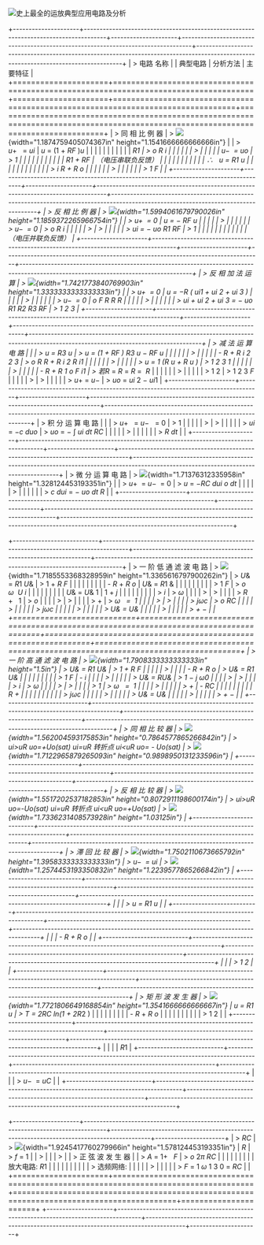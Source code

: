![](media/image1.png)史上最全的运放典型应用电路及分析

+---------------------+-------------------------------------------------------------------------------------+---------------------+---------------------------------------------------------------------------------+------------------------------------------------------------------------------------------------------------------------------------+
| > 电路 名称         |                                                                                     | 典型电路            | 分析方法                                                                        | 主要特征                                                                                                                           |
+=====================+=====================================================================================+=====================+=================================================================================+====================================================================================================================================+
| > 同 相 比 例 器    | > ![](media/image3.png){width="1.1874759405074367in" height="1.1541666666666666in"} |                     | > *u*+   = *ui*                                                                 | *u* = (1 + *RF* )*u*                                                                                                               |
|                     |                                                                                     |                     |                                                                                 |                                                                                                                                    |
|                     |                                                                                     |                     | *<span class="underline">R</span>*1                                             | > *o R i*                                                                                                                          |
|                     |                                                                                     |                     |                                                                                 | >                                                                                                                                  |
|                     |                                                                                     |                     | *u*−  = *uo*                                                                    | > 1                                                                                                                                |
|                     |                                                                                     |                     |                                                                                 |                                                                                                                                    |
|                     |                                                                                     |                     | *R*1 + *RF*                                                                     | （电压串联负反馈）                                                                                                                 |
|                     |                                                                                     |                     |                                                                                 |                                                                                                                                    |
|                     |                                                                                     |                     | ∴   *u* = *R*1 *u*                                                              |                                                                                                                                    |
|                     |                                                                                     |                     |                                                                                 |                                                                                                                                    |
|                     |                                                                                     |                     | > *i R* + *R o*                                                                 |                                                                                                                                    |
|                     |                                                                                     |                     | >                                                                               |                                                                                                                                    |
|                     |                                                                                     |                     | > 1 *F*                                                                         |                                                                                                                                    |
+---------------------+-------------------------------------------------------------------------------------+---------------------+---------------------------------------------------------------------------------+------------------------------------------------------------------------------------------------------------------------------------+
| > 反 相 比 例 器    | > ![](media/image4.png){width="1.5994061679790026in" height="1.1859372265966754in"} |                     | > *u*+  = 0                                                                     | *u* = − *RF u*                                                                                                                     |
|                     |                                                                                     |                     | >                                                                               |                                                                                                                                    |
|                     |                                                                                     |                     | > *u*−  = 0                                                                     | > *o R i*                                                                                                                          |
|                     |                                                                                     |                     | >                                                                               | >                                                                                                                                  |
|                     |                                                                                     |                     | > *ui* = − *uo R*1 *RF*                                                         | > 1                                                                                                                                |
|                     |                                                                                     |                     |                                                                                 |                                                                                                                                    |
|                     |                                                                                     |                     |                                                                                 | （电压并联负反馈）                                                                                                                 |
+---------------------+-------------------------------------------------------------------------------------+---------------------+---------------------------------------------------------------------------------+------------------------------------------------------------------------------------------------------------------------------------+
| > 反 相 加 法 运 算 | > ![](media/image5.png){width="1.7421773840769903in" height="1.3333333333333333in"} |                     | > *u*+  = 0                                                                     | *u* = −*R* ( *ui*1 + *ui* 2 + *ui* 3 )                                                                                             |
|                     |                                                                                     |                     | >                                                                               |                                                                                                                                    |
|                     |                                                                                     |                     | > *u*−  = 0                                                                     | *o F R R R*                                                                                                                        |
|                     |                                                                                     |                     | >                                                                               |                                                                                                                                    |
|                     |                                                                                     |                     | > *ui* + *ui* 2 + *ui* 3 = − *uo R*1 *R*2 *R*3 *RF*                             | > 1 2 3                                                                                                                            |
+---------------------+-------------------------------------------------------------------------------------+---------------------+---------------------------------------------------------------------------------+------------------------------------------------------------------------------------------------------------------------------------+
| > 减 法 运 算 电 路 |                                                                                     |                     | > *u* = *R*<span class="underline">3</span> *u*                                 | > *u* = (1 + *R<span class="underline">F</span>* ) *R*<span class="underline">3</span> *u* − *R<span class="underline">F</span> u* |
|                     |                                                                                     |                     |                                                                                 | >                                                                                                                                  |
|                     |                                                                                     |                     | -   *R* + *R i* 2 2 3                                                           | > *o R R* + *R i* 2 *R i*1                                                                                                         |
|                     |                                                                                     |                     |                                                                                 | >                                                                                                                                  |
|                     |                                                                                     |                     | > *u* = 1 (*R u* + *R u* )                                                      | > 1 2 3 1                                                                                                                          |
|                     |                                                                                     |                     |                                                                                 | >                                                                                                                                  |
|                     |                                                                                     |                     | -   *R* + *R* 1 *o F i*1                                                        | > 若*R* = *R* = *R* =  *R*                                                                                                         |
|                     |                                                                                     |                     |                                                                                 | >                                                                                                                                  |
|                     |                                                                                     |                     | > 1 2                                                                           | > 1 2 3 *F*                                                                                                                        |
|                     |                                                                                     |                     | >                                                                               | >                                                                                                                                  |
|                     |                                                                                     |                     | > *u*+ = *u*−                                                                   | > *uo* = *ui* 2 − *ui*1                                                                                                            |
+---------------------+-------------------------------------------------------------------------------------+---------------------+---------------------------------------------------------------------------------+------------------------------------------------------------------------------------------------------------------------------------+
| > 积 分 运 算 电 路 |                                                                                     |                     | > *u*+   = *u*−   = 0                                                           | > 1                                                                                                                                |
|                     |                                                                                     |                     | >                                                                               | >                                                                                                                                  |
|                     |                                                                                     |                     | > *u<span class="underline">i</span>* = −*c du<span class="underline">o</span>* | > *uo* = − ∫ *ui dt RC*                                                                                                            |
|                     |                                                                                     |                     | >                                                                               |                                                                                                                                    |
|                     |                                                                                     |                     | > *R dt*                                                                        |                                                                                                                                    |
+---------------------+-------------------------------------------------------------------------------------+---------------------+---------------------------------------------------------------------------------+------------------------------------------------------------------------------------------------------------------------------------+
| > 微 分 运 算 电 路 | > ![](media/image6.png){width="1.71376312335958in" height="1.328124453193351in"}    |                     | > *u*+  = *u*−  = 0                                                             | > *u* = −*RC du<span class="underline">i</span> o dt*                                                                              |
|                     |                                                                                     |                     | >                                                                               |                                                                                                                                    |
|                     |                                                                                     |                     | > *c dui* = − *<span class="underline">uo</span> dt R*                          |                                                                                                                                    |
+---------------------+-------------------------------------------------------------------------------------+---------------------+---------------------------------------------------------------------------------+------------------------------------------------------------------------------------------------------------------------------------+

+---------------------------+--------------------------------------------------------------------------------------+----------------------------------------------------------------+--------------------------------------------------------------------------------------+
| > 一 阶 低 通 滤 波 电 路 | > ![](media/image7.png){width="1.7185553368328959in" height="1.3365616797900262in"}  | > *U*& = *R*1 *U*&                                             | > 1 + *<span class="underline">R</span> F*                                           |
|                           |                                                                                      |                                                                |                                                                                      |
|                           |                                                                                      | -   *R* + *R o*                                                | *U*& = *R*<span class="underline">1</span> &                                         |
|                           |                                                                                      |                                                                |                                                                                      |
|                           |                                                                                      | > 1 *F*                                                        | > *o ω  U i*                                                                         |
|                           |                                                                                      |                                                                |                                                                                      |
|                           |                                                                                      | *U*& = *U*& 1                                                  | 1 + *j*                                                                              |
|                           |                                                                                      |                                                                |                                                                                      |
|                           |                                                                                      | > *<span class="underline">i</span>*                           | > *ω*                                                                                |
|                           |                                                                                      | >                                                              | >                                                                                    |
|                           |                                                                                      | > *R* +   <span class="underline">1</span>                     | > *o*                                                                                |
|                           |                                                                                      | >                                                              | >                                                                                    |
|                           |                                                                                      | > \+                                                           | > *ω   *=  1                                                                         |
|                           |                                                                                      | >                                                              | >                                                                                    |
|                           |                                                                                      | > *jωc*                                                        | > *o RC*                                                                             |
|                           |                                                                                      | >                                                              |                                                                                      |
|                           |                                                                                      | > *jωc*                                                        |                                                                                      |
|                           |                                                                                      | >                                                              |                                                                                      |
|                           |                                                                                      | > *U*& = *U*&                                                  |                                                                                      |
|                           |                                                                                      | >                                                              |                                                                                      |
|                           |                                                                                      | > \+ −                                                         |                                                                                      |
+===========================+======================================================================================+================================================================+======================================================================================+
| > 一 阶 高 通 滤 波 电 路 | > ![](media/image8.png){width="1.7908333333333333in" height="1.5in"}                 | > *U*& = *R*1 *U*&                                             | > 1 + *<span class="underline">R</span> F*                                           |
|                           |                                                                                      |                                                                | >                                                                                    |
|                           |                                                                                      | -   *R* + *R o*                                                | > *U*& = *R*1 *U*&                                                                   |
|                           |                                                                                      |                                                                |                                                                                      |
|                           |                                                                                      | > 1 *F*                                                        | -   *i*                                                                              |
|                           |                                                                                      | >                                                              |                                                                                      |
|                           |                                                                                      | > *U*& = *RU*&                                                 | > 1 − *j <span class="underline">ω</span>*<span class="underline">0</span>           |
|                           |                                                                                      | >                                                              | >                                                                                    |
|                           |                                                                                      | > *<span class="underline">i</span>*                           | > *ω*                                                                                |
|                           |                                                                                      | >                                                              | >                                                                                    |
|                           |                                                                                      | > 1                                                            | > *ω   *=  <span class="underline">1</span>                                          |
|                           |                                                                                      | >                                                              |                                                                                      |
|                           |                                                                                      | > \+                                                           | -   *RC*                                                                             |
|                           |                                                                                      |                                                                |                                                                                      |
|                           |                                                                                      | *R* +                                                          |                                                                                      |
|                           |                                                                                      |                                                                |                                                                                      |
|                           |                                                                                      | > *jωc*                                                        |                                                                                      |
|                           |                                                                                      | >                                                              |                                                                                      |
|                           |                                                                                      | > *U*& = *U*&                                                  |                                                                                      |
|                           |                                                                                      | >                                                              |                                                                                      |
|                           |                                                                                      | > \+ −                                                         |                                                                                      |
+---------------------------+--------------------------------------------------------------------------------------+----------------------------------------------------------------+--------------------------------------------------------------------------------------+
| > 同 相 比 较 器          | > ![](media/image9.png){width="1.562004593175853in" height="0.7864577865266842in"}   | > *ui\>uR* uo=+*U*o(sat) *ui=uR* 转折点 *ui\<uR uo= - Uo(s*at) | > ![](media/image10.png){width="1.7122965879265093in" height="0.9898950131233596in"} |
+---------------------------+--------------------------------------------------------------------------------------+----------------------------------------------------------------+--------------------------------------------------------------------------------------+
| > 反 相 比 较 器          | > ![](media/image11.png){width="1.5517202537182853in" height="0.8072911198600174in"} | > *ui\>uR uo=-Uo*(sat) *ui=uR* 转折点 *ui\<uR uo=+U*o(sat)     | > ![](media/image12.png){width="1.7336231408573928in" height="1.03125in"}            |
+---------------------------+--------------------------------------------------------------------------------------+----------------------------------------------------------------+--------------------------------------------------------------------------------------+
| > 滞 回 比 较 器          | > ![](media/image13.png){width="1.7502110673665792in" height="1.3958333333333333in"} | > *u*−  = *ui*                                                 | > ![](media/image14.png){width="1.2574453193350832in" height="1.2239577865266842in"} |
+---------------------------+--------------------------------------------------------------------------------------+----------------------------------------------------------------+--------------------------------------------------------------------------------------+
|                           |                                                                                      | > *u* = *R*1 *u*                                               |                                                                                      |
+---------------------------+--------------------------------------------------------------------------------------+----------------------------------------------------------------+--------------------------------------------------------------------------------------+
|                           |                                                                                      | -   *R* + *R o*                                                |                                                                                      |
+---------------------------+--------------------------------------------------------------------------------------+----------------------------------------------------------------+--------------------------------------------------------------------------------------+
|                           |                                                                                      | > 1 2                                                          |                                                                                      |
+---------------------------+--------------------------------------------------------------------------------------+----------------------------------------------------------------+--------------------------------------------------------------------------------------+
| > 矩 形 波 发 生 器       | > ![](media/image15.png){width="1.7721806649168854in" height="1.3541666666666667in"} | *u* = *R*1 *u*                                                 | > *T* = 2*RC* ln(1 + 2*R*2 )                                                         |
|                           |                                                                                      |                                                                |                                                                                      |
|                           |                                                                                      | -   *R* + *R o*                                                |                                                                                      |
|                           |                                                                                      |                                                                |                                                                                      |
|                           |                                                                                      | > 1 2                                                          |                                                                                      |
+---------------------------+--------------------------------------------------------------------------------------+----------------------------------------------------------------+--------------------------------------------------------------------------------------+
|                           |                                                                                      |                                                                | *R*1                                                                                 |
+---------------------------+--------------------------------------------------------------------------------------+----------------------------------------------------------------+--------------------------------------------------------------------------------------+
|                           |                                                                                      | > *u*−  = *uC*                                                 |                                                                                      |
+---------------------------+--------------------------------------------------------------------------------------+----------------------------------------------------------------+--------------------------------------------------------------------------------------+

+---------------------+-------------------------------------------------------------------------------------+------------------------------------------------------------------------------------------+----------------------+
| > *RC*              | > ![](media/image16.png){width="1.9245417760279966in" height="1.578124453193351in"} | *R*                                                                                      | > *f* = 1            |
| >                   |                                                                                     |                                                                                          | >                    |
| > 正 弦 波 发 生 器 |                                                                                     | > *A* = 1+   *<span class="underline">F</span>*                                          | > *o* 2*π RC*        |
|                     |                                                                                     |                                                                                          |                      |
|                     |                                                                                     | 放大电路: *R*1                                                                           |                      |
|                     |                                                                                     |                                                                                          |                      |
|                     |                                                                                     | > 选频网络:                                                                              |                      |
|                     |                                                                                     | >                                                                                        |                      |
|                     |                                                                                     | > *F* = <span class="underline">1</span> *ω* <span class="underline">1</span> 3 0 = *RC* |                      |
+=====================+=====================================================================================+==========================================================================================+======================+
+---------------------+-------------------------------------------------------------------------------------+------------------------------------------------------------------------------------------+----------------------+
